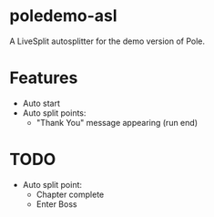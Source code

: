 # poledemo-asl
A LiveSplit autosplitter for the demo version of Pole.

# Features
- Auto start
- Auto split points:
  - "Thank You" message appearing (run end)

# TODO
 - Auto split point:
   - Chapter complete
   - Enter Boss
